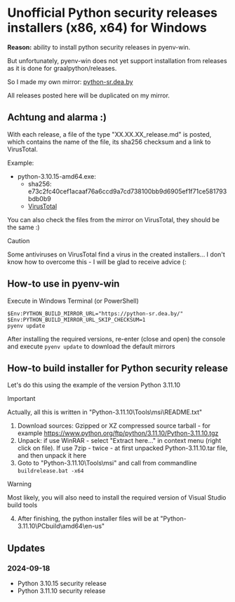 # Unofficial Python security releases installers (x86, x64) for Windows

**Reason:** ability to install python security releases in pyenv-win.

But unfortunately, pyenv-win does not yet support installation from releases as it is done for graalpython/releases.

So I made my own mirror: [python-sr.dea.by](https://python-sr.dea.by)

All releases posted here will be duplicated on my mirror.

## Achtung and alarma :)

With each release, a file of the type "XX.XX.XX_release.md" is posted, which contains the name of the file, its sha256 checksum and a link to VirusTotal.

Example:
- python-3.10.15-amd64.exe:
  - sha256: e73c2fc40cef1acaaf76a6ccd9a7cd738100bb9d6905ef1f71ce581793bdb0b9
  - [VirusTotal](https://www.virustotal.com/gui/file/e73c2fc40cef1acaaf76a6ccd9a7cd738100bb9d6905ef1f71ce581793bdb0b9)

You can also check the files from the mirror on VirusTotal, they should be the same :)

> [!CAUTION]
> Some antiviruses on VirusTotal find a virus in the created installers... I don't know how to overcome this - I will be glad to receive advice (:

## How-to use in pyenv-win

Execute in Windows Terminal (or PowerShell)
```
$Env:PYTHON_BUILD_MIRROR_URL="https://python-sr.dea.by/"
$Env:PYTHON_BUILD_MIRROR_URL_SKIP_CHECKSUM=1
pyenv update
```
After installing the required versions, re-enter (close and open) the console and execute `pyenv update` to download the default mirrors

## How-to build installer for Python security release

Let's do this using the example of the version Python 3.11.10

> [!IMPORTANT]
> Actually, all this is written in "Python-3.11.10\Tools\msi\README.txt"

1. Download sources: Gzipped or XZ compressed source tarball - for example https://www.python.org/ftp/python/3.11.10/Python-3.11.10.tgz
2. Unpack: if use WinRAR - select "Extract here..." in context menu (right click on file). If use 7zip - twice - at first unpacked Python-3.11.10.tar file, and then unpack it here
3. Goto to "Python-3.11.10\Tools\msi\" and call from commandline `buildrelease.bat -x64`

> [!WARNING]
> Most likely, you will also need to install the required version of Visual Studio build tools

4. After finishing, the python installer files will be at "Python-3.11.10\PCbuild\amd64\en-us\"



## Updates

### 2024-09-18

- Python 3.10.15 security release
- Python 3.11.10 security release
